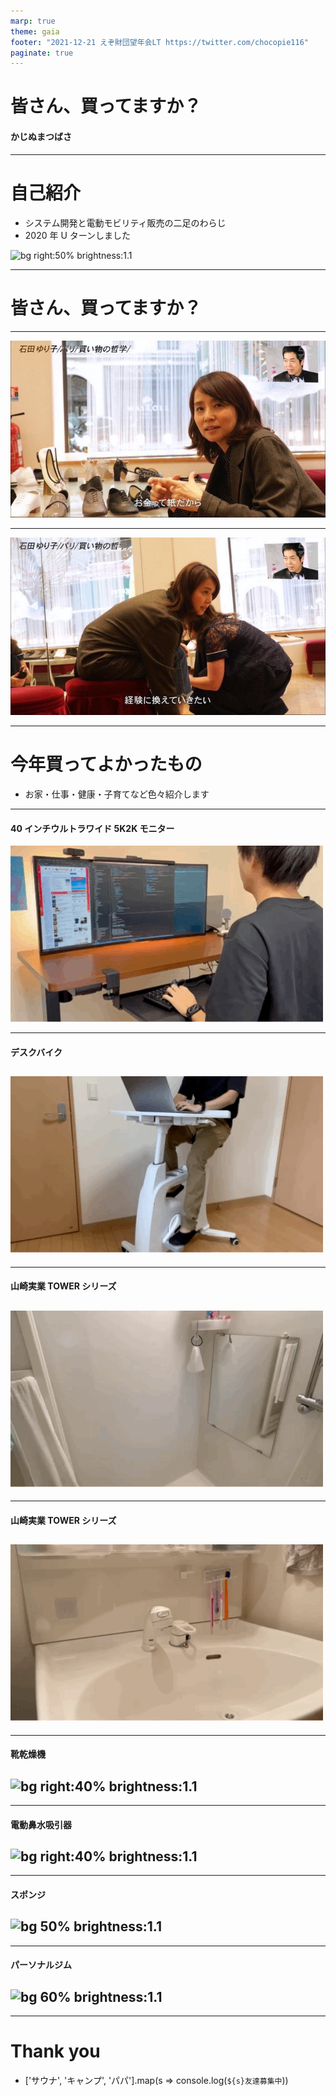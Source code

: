```yaml
---
marp: true
theme: gaia
footer: "2021-12-21 えぞ財団望年会LT https://twitter.com/chocopie116"
paginate: true
---
```


# 皆さん、買ってますか？

#### かじぬまつばさ

---

# 自己紹介

- システム開発と電動モビリティ販売の二足のわらじ
- 2020 年 U ターンしました

![bg right:50% brightness:1.1](https://pbs.twimg.com/profile_images/1086212408232706049/YMxbR42c_400x400.jpg)

---

# 皆さん、買ってますか？

---

![bg brightness:1.1](./images/20211221ezozaidan/yuriko1.jpeg)

---

![bg brightness:1.1](./images/20211221ezozaidan/yuriko2.jpeg)

---

# 今年買ってよかったもの

- お家・仕事・健康・子育てなど色々紹介します

---

#### 40 インチウルトラワイド 5K2K モニター

![bg 70% brightness:1.1](./images/20211221ezozaidan/monitor.gif)

---

#### デスクバイク

## ![bg 66% brightness:1.1](./images/20211221ezozaidan/deskbike.gif)

---

#### 山崎実業 TOWER シリーズ

## ![bg 70% brightness:1.1](./images/20211221ezozaidan/bathroom.gif)

---

#### 山崎実業 TOWER シリーズ

## ![bg 60% brightness:1.1](./images/20211221ezozaidan/senmendai.gif)

---

#### 靴乾燥機

## ![bg right:40% brightness:1.1](./images/20211221ezozaidan/shoesdry.jpeg)
---

#### 電動鼻水吸引器

## ![bg right:40% brightness:1.1](./images/20211221ezozaidan/hanamizu.jpeg)

---
#### スポンジ
## ![bg 50% brightness:1.1](./images/20211221ezozaidan/sponge.jpeg)

---
#### パーソナルジム
## ![bg 60% brightness:1.1](./images/20211221ezozaidan/gym.jpeg)

---

# Thank you

- ['サウナ', 'キャンプ', 'パパ'].map(s => console.log(`${s}友達募集中`))

